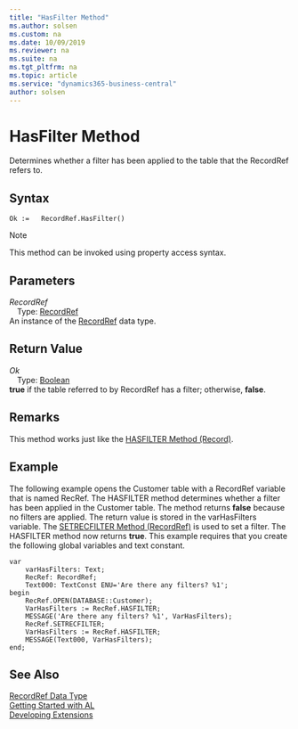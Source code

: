 ```yaml
---
title: "HasFilter Method"
ms.author: solsen
ms.custom: na
ms.date: 10/09/2019
ms.reviewer: na
ms.suite: na
ms.tgt_pltfrm: na
ms.topic: article
ms.service: "dynamics365-business-central"
author: solsen
---
```

[//]: # (START>DO_NOT_EDIT)
[//]: # (IMPORTANT:Do not edit any of the content between here and the END>DO_NOT_EDIT.)
[//]: # (Any modifications should be made in the .xml files in the ModernDev repo.)
# HasFilter Method
Determines whether a filter has been applied to the table that the RecordRef refers to.


## Syntax
```
Ok :=   RecordRef.HasFilter()
```
> [!NOTE]  
> This method can be invoked using property access syntax.  

## Parameters
*RecordRef*  
&emsp;Type: [RecordRef](recordref-data-type.md)  
An instance of the [RecordRef](recordref-data-type.md) data type.  

## Return Value
*Ok*  
&emsp;Type: [Boolean](../boolean/boolean-data-type.md)  
**true** if the table referred to by RecordRef has a filter; otherwise, **false**.  


[//]: # (IMPORTANT: END>DO_NOT_EDIT)

## Remarks  
 This method works just like the [HASFILTER Method \(Record\)](../record/record-hasfilter-method.md).  
  
## Example  
 The following example opens the Customer table with a RecordRef variable that is named RecRef. The HASFILTER method determines whether a filter has been applied in the Customer table. The method returns **false** because no filters are applied. The return value is stored in the varHasFilters variable. The [SETRECFILTER Method \(RecordRef\)](recordref-setrecfilter-method.md) is used to set a filter. The HASFILTER method now returns **true**. This example requires that you create the following global variables and text constant.  
    
```   
var
    varHasFilters: Text;
    RecRef: RecordRef;
    Text000: TextConst ENU='Are there any filters? %1';
begin   
    RecRef.OPEN(DATABASE::Customer);  
    VarHasFilters := RecRef.HASFILTER;  
    MESSAGE('Are there any filters? %1', VarHasFilters);  
    RecRef.SETRECFILTER;  
    VarHasFilters := RecRef.HASFILTER;  
    MESSAGE(Text000, VarHasFilters);  
end;
```  

## See Also
[RecordRef Data Type](recordref-data-type.md)  
[Getting Started with AL](../../devenv-get-started.md)  
[Developing Extensions](../../devenv-dev-overview.md)